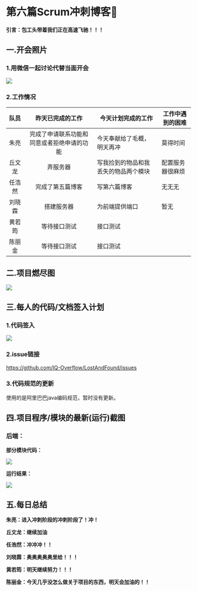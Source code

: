# 第六篇Scrum冲刺博客💪

#### 引言：包工头带着我们正在高速飞驰！！！



## 一.开会照片

### **1.用微信一起讨论代替当面开会**

![](https://azhu12138.oss-cn-shenzhen.aliyuncs.com/img/20201112000955.png)



### **2.工作情况**

|  队员  |              昨天已完成的工作              | 今天计划完成的工作                   | 工作中遇到的困难 |
| :----: | :----------------------------------------: | ------------------------------------ | ---------------- |
|  朱亮  | 完成了申请联系功能和同意或者拒绝申请的功能 | 今天奉献给了毛概，明天再冲           | 莫得时间         |
| 丘文龙 |                  弄服务器                  | 写我捡到的物品和我丢失的物品两个模块 | 配置服务器很麻烦 |
| 任浩然 |              完成了第五篇博客              | 写第六篇博客                         | 无无无           |
| 刘晓霖 |                 搭建服务器                 | 为前端提供端口                       | 暂无             |
| 黄若筠 |                等待接口测试                | 接口测试                             |                  |
| 陈丽金 |                等待接口测试                | 接口测试                             |                  |



## 二.项目燃尽图

![](https://azhu12138.oss-cn-shenzhen.aliyuncs.com/img/20201112001135.png)



## 三.每人的代码/文档签入计划

### 1.代码签入

![](https://azhu12138.oss-cn-shenzhen.aliyuncs.com/img/20201112001245.png)

### 2.issue链接

https://github.com/IQ-Overflow/LostAndFound/issues

### 3.代码规范的更新

使用的是阿里巴巴java编码规范，暂时没有更新。



## 四.项目程序/模块的最新(运行)截图

### 后端：

**部分模块代码：**

![](https://azhu12138.oss-cn-shenzhen.aliyuncs.com/img/20201112001034.png)

**运行结果：**

![](https://azhu12138.oss-cn-shenzhen.aliyuncs.com/img/20201112001055.png)



## 五.每日总结



**朱亮：进入冲刺阶段的冲刺阶段了！冲！**

**丘文龙：继续加油**

**任浩然：冲冲冲！！**

**刘晓霖：奥奥奥奥奥里给！！！**

**黄若筠：明天继续努力！！！**

**陈丽金：今天几乎没怎么做关于项目的东西，明天会加油的！！**

